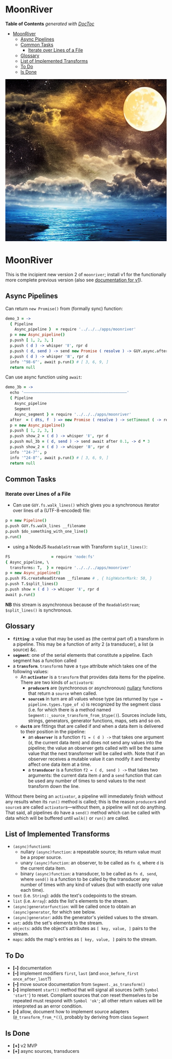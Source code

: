 


# MoonRiver



<!-- START doctoc generated TOC please keep comment here to allow auto update -->
<!-- DON'T EDIT THIS SECTION, INSTEAD RE-RUN doctoc TO UPDATE -->
**Table of Contents**  *generated with [DocToc](https://github.com/thlorenz/doctoc)*

- [MoonRiver](#moonriver)
  - [Async Pipelines](#async-pipelines)
  - [Common Tasks](#common-tasks)
    - [Iterate over Lines of a File](#iterate-over-lines-of-a-file)
  - [Glossary](#glossary)
  - [List of Implemented Transforms](#list-of-implemented-transforms)
  - [To Do](#to-do)
  - [Is Done](#is-done)

<!-- END doctoc generated TOC please keep comment here to allow auto update -->

![moonriver](artwork/moonriver.png)

# MoonRiver

This is the incipient new version 2 of `moonriver`; install v1 for the functionally more complete previous
version (also see [documentation for v1](./README-v1.md)).

## Async Pipelines

Can return `new Promise()` from (formally sync) function:

```coffee
demo_3 = ->
  { Pipeline
    Async_pipeline }  = require '../../../apps/moonriver'
  p = new Async_pipeline()
  p.push [ 1, 2, 3, ]
  p.push ( d ) -> whisper 'Ⅱ', rpr d
  p.push ( d, send ) -> send new Promise ( resolve ) -> GUY.async.after 0.1, -> resolve d * 3
  p.push ( d ) -> whisper 'Ⅲ', rpr d
  info '^98-6^', await p.run() # [ 3, 6, 9, ]
  return null
```

Can use async function using `await`:

```coffee
demo_3b = ->
  echo '—————————————————————————————————————————————'
  { Pipeline
    Async_pipeline
    Segment
    Async_segment } = require '../../../apps/moonriver'
  after  = ( dts, f  ) => new Promise ( resolve ) -> setTimeout ( -> resolve f() ), dts * 1000
  p = new Async_pipeline()
  p.push [ 1, 2, 3, ]
  p.push show_2 = ( d ) -> whisper 'Ⅱ', rpr d
  p.push mul_3b = ( d, send ) -> send await after 0.1, -> d * 3
  p.push show_2 = ( d ) -> whisper 'Ⅲ', rpr d
  info '^24-7^', p
  info '^24-8^', await p.run() # [ 3, 6, 9, ]
  return null
```

## Common Tasks

### Iterate over Lines of a File

* Can use `GUY.fs.walk_lines()` which gives you a synchronous iterator over lines of a (UTF-8-encoded) file:

```coffee
p = new Pipeline()
p.push GUY.fs.walk_lines __filename
p.push $do_something_with_one_line()
p.run()
```

* using a NodeJS `ReadableStream` with Transform `$split_lines()`:

```coffee
FS                  = require 'node:fs'
{ Async_pipeline, \
  transforms: T,  } = require '../../../apps/moonriver'
p = new Async_pipeline()
p.push FS.createReadStream __filename # , { highWaterMark: 50, }
p.push T.$split_lines()
p.push show = ( d ) -> whisper 'Ⅱ', rpr d
await p.run()
```

**NB** this stream is asynchronous because of the `ReadableStream`; `$split_lines()` is synchronous.

## Glossary

* **`fitting`**: a value that may be used as (the central part of) a transform in a pipeline. This may be a
  function of arity 2 (a transducer), a list (a source) &c.
* **`segment`**: one of the serial elements that constitute a pipeline. Each segment has a function called
* a **`transform`**. `transform`s have a `type` attribute which takes one of the following values:
  * An **`activator`** is a `transform` that provides data items for the pipeline. There are two kinds of
    `activator`s:
    * **`producer`s** are (synchronous or asynchronous)
      [nullary](https://en.wikipedia.org/wiki/Arity#Nullary) functions that return a `source` when called.
    * **`source`s** in turn are all values whose type (as returned by `type = pipeline.types.type_of x`) is
      recognized by the segment class (i.e. for which there is a method named
      `Segment::_source_transform_from_$type()`). Sources include lists, strings, generators, generator
      functions, maps, sets and so on.
  * **`duct`s** are fittings that are called if and when a data item is delivered to their position in the
    pipeline:
    * an **`observer`** is a function `f1 = ( d ) ->` that takes one argument (`d`, the current data item)
      and does not send any values into the pipeline; the value an observer gets called with will be the
      same value that the next transformer will be called with. Note that if an observer receives a mutable
      value it can modify it and thereby affect one data item at a time.
    * a **`transducer`** is a function `f2 = ( d, send ) ->` that takes two arguments: the current data item
      `d` and a `send` function that can be used any number of times to send values to the next transform
      down the line.

Without there being an `activator`, a pipeline will immediately finish without any results when its `run()`
method is called; this is the reason `producer`s and `source`s are called `activator`s—without them, a
pipeline will not do anything. That said, all pipelines do have a `send()` method which can be called with
data which will be buffered until `walk()` or `run()` are called.

## List of Implemented Transforms

* `(async)function`s:
  * nullary `(async)function`: a repeatable source; its return value must be a proper source.
  * unary `(async)function`: an observer, to be called as `fn d`, where `d` is the current data item.
  * binary `(async)function`: a transducer, to be called as `fn d, send`, where `send()` is a function to
    be called by the transducer any number of times with any kind of values (but with exactly one value each
    time).
* `text` (i.e. `String`): adds the text's codepoints to the stream.
* `list` (i.e. `Array`): adds the list's elements to the stream.
* `(async)generatorfunction`: will be called once to obtain an `(async)generator`, for which see below.
* `(async)generator`: adds the generator's yielded values to the stream.
* `set`: adds the set's elements to the stream.
* `objects`: adds the object's attributes as `[ key, value, ]` pairs to the stream.
* `maps`: adds the map's entries as `[ key, value, ]` pairs to the stream.

## To Do

* **[–]** documentation
* **[–]** implement modifiers `first`, `last` (and `once_before_first` `once_after_last`?)
* **[–]** move source documentation from `Segment._as_transform()`
* **[–]** implement `start()` method that will signal all sources (with `Symbol 'start'`) to reset.
  Compliant sources that *can* reset themselves to be repeated must respond with `Symbol 'ok'`; all other
  return values will be interpreted as an error condition.
* **[–]** allow, document how to implement source adapters (`@_transform_from_*()`), probably by deriving
  from class `Segment`

## Is Done

* **[+]** v2 MVP
* **[+]** async sources, transducers





